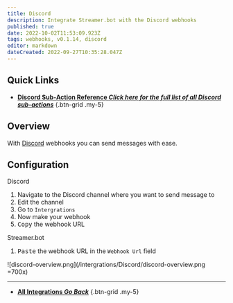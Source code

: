 ```yaml
---
title: Discord
description: Integrate Streamer.bot with the Discord webhooks
published: true
date: 2022-10-02T11:53:09.923Z
tags: webhooks, v0.1.14, discord
editor: markdown
dateCreated: 2022-09-27T10:35:28.047Z
---
```


## Quick Links
- [<i class="mdi mdi-lightning-bolt-outline text--discord"></i> **Discord Sub-Action Reference *Click here for the full list of all Discord sub-actions***](/en/Sub-Actions/Discord)
{.btn-grid .my-5}

## Overview
With [Discord](https://discord.com) webhooks you can send messages with ease.

## Configuration
Discord
1. Navigate to the Discord channel where you want to send message to
2. Edit the channel
3. Go to `Intergrations`
4. Now make your webhook
5. <kbd><i class="mdi mdi-content-copy"></i> Copy</kbd> the webhook URL

Streamer.bot
1. <kbd><i class="mdi mdi-content-paste"></i> Paste</kbd> the webhook URL in the `Webhook Url` field

![discord-overview.png](/intergrations/Discord/discord-overview.png =700x)

---

- [<i class="mdi mdi-chevron-left"></i> **All Integrations *Go Back***](/en/Integrations)
{.btn-grid .my-5}